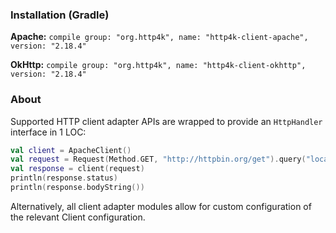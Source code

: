 ### Installation (Gradle)
**Apache:** ```compile group: "org.http4k", name: "http4k-client-apache", version: "2.18.4"```

**OkHttp:** ```compile group: "org.http4k", name: "http4k-client-okhttp", version: "2.18.4"```

### About
Supported HTTP client adapter APIs are wrapped to provide an `HttpHandler` interface in 1 LOC:

```kotlin
val client = ApacheClient()
val request = Request(Method.GET, "http://httpbin.org/get").query("location", "John Doe")
val response = client(request)
println(response.status)
println(response.bodyString())
```

Alternatively, all client adapter modules allow for custom configuration of the relevant Client configuration.
